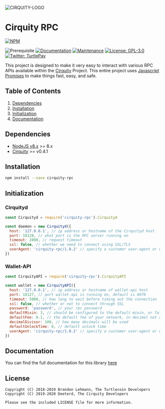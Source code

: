 ![CIRQUITY-LOGO](https://cirquity.com/img/logo-small.png)

# Cirquity RPC

[![NPM](https://nodei.co/npm/cirquity-rpc.png?downloads=true&stars=true)](https://nodei.co/npm/cirquity-rpc/)

![Prerequisite](https://img.shields.io/badge/node-%3E%3D8-blue.svg) [![Documentation](https://img.shields.io/badge/documentation-yes-brightgreen.svg)](https://cirquity.github.io/cirquity-rpc-js) [![Maintenance](https://img.shields.io/badge/Maintained%3F-yes-green.svg)](https://github.com/cirquity/cirquity-rpc-js/graphs/commit-activity) [![License: GPL-3.0](https://img.shields.io/badge/License-AGPL--3.0-yellow.svg)](https://github.com/cirquity/cirquity-rpc-js/blob/master/LICENSE) [![Twitter: TurtlePay](https://img.shields.io/twitter/follow/cirquity.svg?style=social)](https://twitter.com/cirquity)

This project is designed to make it very easy to interact with various RPC APIs available within the [Cirquity](https://cirquity.com) Project. This entire project uses [Javascript Promises](https://developer.mozilla.org/en-US/docs/Web/JavaScript/Guide/Using_promises) to make things fast, easy, and safe.

## Table of Contents

1. [Dependencies](#dependencies)
2. [Installation](#installation)
3. [Initialization](#initialization)
4. [Documentation](#documentation)

## Dependencies

* [NodeJS v8.x](https://nodejs.org) >= 8.x
* [Cirquity](https://github.com/cirquity/cirquity/releases) >= v0.4.1

## Installation

```bash
npm install --save cirquity-rpc
```

## Initialization

### Cirquityd
```javascript
const Cirquityd = require('cirquity-rpc').Cirquityd

const daemon = new Cirquityd({
  host: '127.0.0.1', // ip address or hostname of the Cirquityd host
  port: 18128, // what port is the RPC server running on
  timeout: 2000, // request timeout
  ssl: false, // whether we need to connect using SSL/TLS
  userAgent: 'cirquity-rpc/1.0.2' // specify a customer user-agent or use the default
})
```

### Wallet-API
```javascript
const CirquityAPI = require('cirquity-rpc').CirquityAPI

const wallet = new CirquityAPI({
  host: '127.0.0.1', // ip address or hostname of wallet-api host
  port: 18127, // port wallet-api is running on, default is 8070
  timeout: 5000, // how long to wait before timing out the connection
  ssl: false, // whether or not to connect through SSL
  password: 'password', // your rpc password
  defaultMixin: 3, // should be configured to the default mixin, or false if no default mixin is set
  defaultFee: 0.1, // the default fee of your network, in decimal not atomic units
  decimalDivisor: 100, // how many decimals will be used
  defaultUnlockTime: 0, // default unlock time
  userAgent: 'cirquity-rpc/1.0.2' // specify a customer user-agent or use the default
})
```

## Documentation

You can find the full documentation for this library [here](https://cirquity.github.io/cirquity-rpc-js)

## License

```
Copyright (C) 2018-2019 Brandon Lehmann, The Turtlecoin Developers
Copyright (C) 2019-2020 Deeterd, The Cirquity Developers

Please see the included LICENSE file for more information.
```
